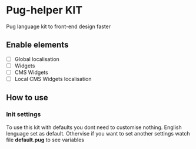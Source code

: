 # Pug-helper KIT
Pug language kit to front-end design faster
## Enable elements
- [ ] Global localisation
- [ ] Widgets
- [ ] CMS Widgets
- [ ] Local CMS Widgets localisation
## How to use
### Init settings
To use this kit with defaults you dont need to customise nothing. English lenguage set as default. Othervise if you want to set another settings watch file **default.pug** to see variables